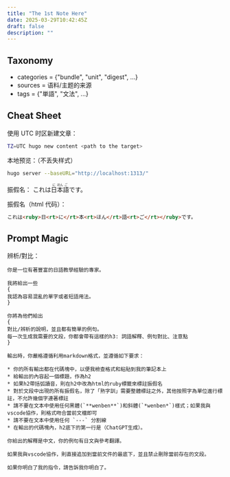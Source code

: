 ```yaml
---
title: "The 1st Note Here"
date: 2025-03-29T10:42:45Z
draft: false
description: ""
---
```


## Taxonomy

* categories = {"bundle", "unit", "digest", ...}
* sources = 语料/主题的来源
* tags = {"単語", "文法", ...}


## Cheat Sheet 

使用 UTC 时区新建文章：

```sh
TZ=UTC hugo new content <path to the target>
```

本地预览：（不丢失样式）

```sh
hugo server --baseURL="http://localhost:1313/"
```

振假名：
これは<ruby>日<rt>に</rt>本<rt>ほん</rt>語<rt>ご</rt></ruby>です。

振假名（html 代码）：

```html
これは<ruby>日<rt>に</rt>本<rt>ほん</rt>語<rt>ご</rt></ruby>です。
```

## Prompt Magic

辨析/對比：

```text
你是一位有著豐富的日語教學經驗的專家。

我將給出一些
{
我認為容易混亂的單字或者短語用法。
}

你將為他們給出
{
對比/辨析的說明，並且都有簡單的例句。
每一次生成我需要的文段，你都會帶有這樣的h3: 詞語解釋、例句對比、注意點
}

輸出時，你嚴格遵循利用markdown格式，並遵循如下要求：

* 你的所有輸出都在代碼塊中，以便我檢查格式和粘貼到我的筆記本上
* 給輸出的內容起一個標題，作為h2
* 如果h2帶括弧讀音，則在h2中改為html的ruby標籤來標註振假名
* 對於文段中出現的所有振假名，除了「熟字訓」需要整體標註之外，其他按照字為單位進行標註，不允許幾個字連著標註
* 請不要在文本中使用任何黑體(`**wenben**`)和斜體(`*wenben*`)樣式；如果我與vscode協作，則格式吻合當前文檔即可
* 請不要在文本中使用任何 `---` 分割線
* 在輸出的代碼塊內，h2底下的第一行是（ChatGPT生成）。

你給出的解釋是中文，你的例句有日文與參考翻譯。

如果我與vscode協作，則直接追加到當前文件的最底下，並且禁止刪除當前存在的文段。

如果你明白了我的指令，請告訴我你明白了。
```
